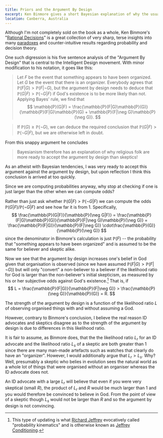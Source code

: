```yaml
---
title: Priors and the Argument By Design
excerpt: Ken Binmore gives a short Bayesian explanation of why the usual Argument By Design for the existence of God only reinforces existing beliefs.
location: Canberra, Australia
---
```


Although I'm not completely sold on the book as a whole, Ken Binmore's "[Rational Decisions][]" is a great collection of very sharp, terse insights into many [paradoxes][] and counter-intuitive results regarding probability and decision theory. 

[rational decisions]: http://www.librarything.com/work/book/41239432
[paradoxes]: /iem/the-horatio-principle.html

One such digression is his five sentence analysis of the "Argument By Design" that is central to the Intelligent Design movement. With minor modification to his notation, it goes like this:

> Let _F_ be the event that something appears to have been organized.
> Let _G_ be the event that there is an organizer. Everybody agrees that 
> $\mathbb{P}(F|G) > \mathbb{P}(F|\neg G)$, but the argument by design needs to
> deduce that $\mathbb{P}(G|F) > \mathbb{P}(\neg G|F)$ if God's existence is to
> be more likely than not. Applying Bayes' rule, we find that
$$
	\mathbb{P}(G|F) 
	= \frac{\mathbb{P}(F|G)\mathbb{P}(G)}{\mathbb{P}(F|G)\mathbb{P}(G) + \mathbb{P}(F|\neg G)\mathbb{P}(\neg G)}.
$$

> If $\mathbb{P}(G) \ge \mathbb{P}(\neg G)$, we can deduce the required 
> conclusion that $\mathbb{P}(G|F) > \mathbb{P}(\neg G|F)$, but we are 
> otherwise left in doubt.

From this snappy argument he concludes

> Bayesianism therefore has an explanation of why religious folk are more 
> ready to accept the argument by design than skeptics!

As an atheist with Bayesian tendencies, I was very ready to accept this argument against the argument by design, but upon reflection I think this conclusion is arrived at too quickly. 

Since we are computing probabilities anyway, why stop at checking if one is just larger than the other when we can compute odds?

Rather than just ask whether $\mathbb{P}(G|F) > \mathbb{P}(\neg G|F)$ we can compute the odds $\mathbb{P}(G|F)/\mathbb{P}(\neg G|F)$ and see how far it is from 1. Specifically,
$$
\frac{\mathbb{P}(G|F)}{\mathbb{P}(\neg G|F)}
= \frac{\mathbb{P}(F|G)\mathbb{P}(G)}{\mathbb{P}(F|\neg G)\mathbb{P}(\neg G)}
= \frac{\mathbb{P}(F|G)}{\mathbb{P}(F|\neg G)}
  \cdot\frac{\mathbb{P}(G)}{\mathbb{P}(\neg G)}
$$
since the denominator in Binmore's calculation is just $\mathbb{P}(F)$ -- the probability that "something appears to have been organized" and is assumed to be the same for believer and skeptic alike.

Now we see that the argument by design increases one's belief in God given that organisation is observed (since we have assumed $\mathbb{P}(F|G) > \mathbb{P}(F|\neg G)$) but will only "convert" a non-believer to a believer if the likelihood ratio for God is larger than the non-believer's initial skepticism, as measured by his or her subjective odds against God's existence.[^1] That is, if
$$
L = \frac{\mathbb{P}(F|G)}{\mathbb{P}(F|\neg G)} > 
\frac{\mathbb{P}(\neg G)}{\mathbb{P}(G)} = R.
$$

The strength of the argument by design is a function of the likelihood ratio $L$ of observing organised things with and without assuming a God.

However, contrary to Binmore's conclusion, I believe the real reason ID advocates and skeptics disagree as to the strength of the argument by design is due to differences in this likelihood ratio.

It is fair to assume, as Binmore does, that the the likelihood ratio $L_r$ for an ID advocate and the likelihood ratio $L_s$ of a skeptic are both greater than 1 since there are many man-made artefacts such as watches that clearly do have an "organizer". However, I would additionally argue that $L_r > L_s$. Why? Well, presumably a skeptic who belies in evolution sees the natural world as a whole lot of things that were organised without an organiser whereas the ID advocate does not.

An ID advocate with a large $L_r$ will believe that even if you were very skeptical (small $R$), the product of $L_r$ and $R$ would be much larger than 1 and you would therefore be convinced to believe in God. From the point of view of a skeptic though $L_s$ would not be larger than $R$ and so the argument by design is not convincing.

[^1]: This type of updating is what [Richard Jeffrey][rj] evocatively called "probability kinematics" and is otherwise known as [Jeffrey Conditioning][jc].

[rj]: http://en.wikipedia.org/wiki/Richard_Jeffrey
[jc]: http://plato.stanford.edu/entries/bayes-theorem/#4
